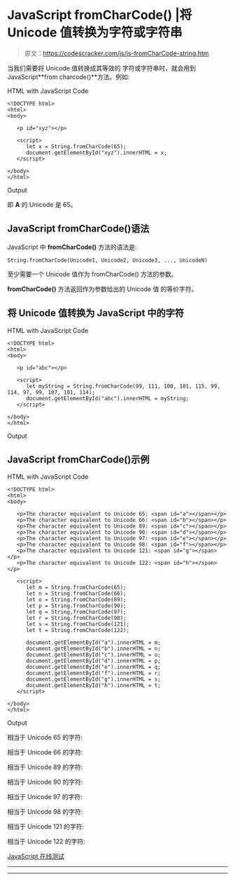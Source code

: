 # JavaScript fromCharCode() |将 Unicode 值转换为字符或字符串

> 原文：<https://codescracker.com/js/js-fromCharCode-string.htm>

当我们需要将 Unicode 值转换成其等效的 字符或字符串时，就会用到 JavaScript**from charcode()**方法。例如:

HTML with JavaScript Code

```
<!DOCTYPE html>
<html>
<body>

   <p id="xyz"></p>

   <script>
      let x = String.fromCharCode(65);
      document.getElementById("xyz").innerHTML = x;
   </script>

</body>
</html>
```

Output

即 **A** 的 Unicode 是 65。

## JavaScript fromCharCode()语法

JavaScript 中 **fromCharCode()** 方法的语法是:

```
String.fromCharCode(Unicode1, Unicode2, Unicode3, ..., UnicodeN)
```

至少需要一个 Unicode 值作为 fromCharCode() 方法的参数。

**fromCharCode()** 方法返回作为参数给出的 Unicode 值 的等价字符。

## 将 Unicode 值转换为 JavaScript 中的字符

HTML with JavaScript Code

```
<!DOCTYPE html>
<html>
<body>

   <p id="abc"></p>

   <script>
      let myString = String.fromCharCode(99, 111, 100, 101, 115, 99, 114, 97, 99, 107, 101, 114);
      document.getElementById("abc").innerHTML = myString;
   </script>

</body>
</html>
```

Output

## JavaScript fromCharCode()示例

HTML with JavaScript Code

```
<!DOCTYPE html>
<html>
<body>

   <p>The character equivalent to Unicode 65: <span id="a"></span></p>
   <p>The character equivalent to Unicode 66: <span id="b"></span></p>
   <p>The character equivalent to Unicode 89: <span id="c"></span></p>
   <p>The character equivalent to Unicode 90: <span id="d"></span></p>
   <p>The character equivalent to Unicode 97: <span id="e"></span></p>
   <p>The character equivalent to Unicode 98: <span id="f"></span></p>
   <p>The character equivalent to Unicode 121: <span id="g"></span></p>
   <p>The character equivalent to Unicode 122: <span id="h"></span></p>

   <script>
      let m = String.fromCharCode(65);
      let n = String.fromCharCode(66);
      let o = String.fromCharCode(89);
      let p = String.fromCharCode(90);
      let q = String.fromCharCode(97);
      let r = String.fromCharCode(98);
      let s = String.fromCharCode(121);
      let t = String.fromCharCode(122);

      document.getElementById("a").innerHTML = m;
      document.getElementById("b").innerHTML = n;
      document.getElementById("c").innerHTML = o;
      document.getElementById("d").innerHTML = p;
      document.getElementById("e").innerHTML = q;
      document.getElementById("f").innerHTML = r;
      document.getElementById("g").innerHTML = s;
      document.getElementById("h").innerHTML = t;
   </script>

</body>
</html>
```

Output

相当于 Unicode 65 的字符:

相当于 Unicode 66 的字符:

相当于 Unicode 89 的字符:

相当于 Unicode 90 的字符:

相当于 Unicode 97 的字符:

相当于 Unicode 98 的字符:

相当于 Unicode 121 的字符:

相当于 Unicode 122 的字符:

[JavaScript 在线测试](/exam/showtest.php?subid=6)

* * *

* * *
